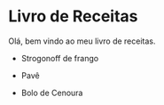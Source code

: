 # Livro de Receitas

Olá, bem vindo ao meu livro de receitas.

- Strogonoff de frango

- Pavê

- Bolo de Cenoura

  

